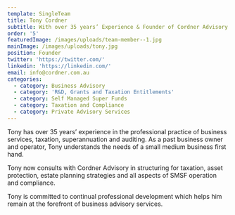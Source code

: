 ```yaml
---
template: SingleTeam
title: Tony Cordner
subtitle: With over 35 years’ Experience & Founder of Cordner Advisory
order: '5'
featuredImage: /images/uploads/team-member--1.jpg
mainImage: /images/uploads/tony.jpg
position: Founder
twitter: 'https://twitter.com/'
linkedin: 'https://linkedin.com/'
email: info@cordner.com.au
categories:
  - category: Business Advisory
  - category: 'R&D, Grants and Taxation Entitlements'
  - category: Self Managed Super Funds
  - category: Taxation and Compliance
  - category: Private Advisory Services
---
```

Tony has over 35 years’ experience in the professional practice of
business services, taxation, superannuation and auditing. As a past
business owner and operator, Tony understands the needs of a small
medium business first hand. 

Tony now consults with Cordner Advisory in structuring for taxation,
asset protection, estate planning strategies and all aspects of SMSF
operation and compliance.

Tony is committed to continual professional development which helps
him remain at the forefront of business advisory services.
